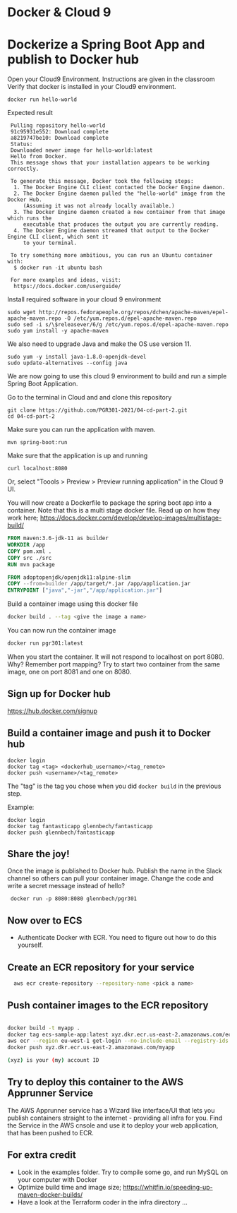 # Docker & Cloud 9

#  Dockerize a Spring Boot App and publish to Docker hub

Open your Cloud9 Environment. Instructions are given in the classroom
Verify that docker is installed in your Cloud9 environment.


```docker run hello-world``` 

Expected result

```Unable to find image hello-world:latest locally
 Pulling repository hello-world
 91c95931e552: Download complete
 a8219747be10: Download complete
 Status: 
 Downloaded newer image for hello-world:latest
 Hello from Docker.
 This message shows that your installation appears to be working correctly.

 To generate this message, Docker took the following steps:
  1. The Docker Engine CLI client contacted the Docker Engine daemon.
  2. The Docker Engine daemon pulled the "hello-world" image from the Docker Hub.
     (Assuming it was not already locally available.)
  3. The Docker Engine daemon created a new container from that image which runs the
     executable that produces the output you are currently reading.
  4. The Docker Engine daemon streamed that output to the Docker Engine CLI client, which sent it
     to your terminal.

 To try something more ambitious, you can run an Ubuntu container with:
  $ docker run -it ubuntu bash

 For more examples and ideas, visit:
  https://docs.docker.com/userguide/

```

Install required software in your cloud 9 environment
```
sudo wget http://repos.fedorapeople.org/repos/dchen/apache-maven/epel-apache-maven.repo -O /etc/yum.repos.d/epel-apache-maven.repo
sudo sed -i s/\$releasever/6/g /etc/yum.repos.d/epel-apache-maven.repo
sudo yum install -y apache-maven
```

We also need to upgrade Java and make the OS use version 11.
```
sudo yum -y install java-1.8.0-openjdk-devel
sudo update-alternatives --config java
```

We are now going to use this cloud 9 environment to build and run a simple Spring Boot Application.

Go to the terminal in Cloud and and clone this repository

```
git clone https://github.com/PGR301-2021/04-cd-part-2.git
cd 04-cd-part-2
```

Make sure you can run the application with maven. 
```
mvn spring-boot:run
```

Make sure that the application is up and running
```
curl localhost:8080                                                                                                            
```
Or, select "Toools > Preview > Preview running application" in the Cloud 9 UI.

You will now create a Dockerfile to package the spring boot app into a container. Note that this is a multi stage docker file.
Read up on how they work here; https://docs.docker.com/develop/develop-images/multistage-build/

```dockerfile
FROM maven:3.6-jdk-11 as builder
WORKDIR /app
COPY pom.xml .
COPY src ./src
RUN mvn package

FROM adoptopenjdk/openjdk11:alpine-slim
COPY --from=builder /app/target/*.jar /app/application.jar
ENTRYPOINT ["java","-jar","/app/application.jar"]

```

Build a container image using this docker file 

```sh
docker build . --tag <give the image a name>
```

You can now run the container image
```sh
docker run pgr301:latest
```

When you start the container. It will not respond to localhost on port 8080. Why? Remember port mapping? 
Try to start two container from the same image, one on port 8081 and one on 8080.

## Sign up for Docker hub

https://hub.docker.com/signup

## Build a container image and push it to Docker hub
```
docker login
docker tag <tag> <dockerhub_username>/<tag_remote>
docker push <username>/<tag_remote>
```

The "tag" is the tag you chose when you did ````docker build```` in the previous step.

Example:
```
docker login
docker tag fantasticapp glennbech/fantasticapp
docker push glennbech/fantasticapp
```

## Share the joy! 

Once the image is published to Docker hub. Publish the name in the Slack channel so others can pull your container image.
Change the code and write a secret message instead of hello?

```
 docker run -p 8080:8080 glennbech/pgr301
```


## Now over to ECS 

* Authenticate Docker with ECR. You need to figure out how to do this yourself.

## Create an ECR repository for your service 

```sh
  aws ecr create-repository --repository-name <pick a name>
```

## Push container images to the ECR repository

```sh

docker build -t myapp .
docker tag ecs-sample-app:latest xyz.dkr.ecr.us-east-2.amazonaws.com/ecs-sample-app
aws ecr --region eu-west-1 get-login --no-include-email --registry-ids xyz| bash
docker push xyz.dkr.ecr.us-east-2.amazonaws.com/myapp

(xyz) is your (my) account ID 
```

## Try to deploy this container to the AWS Apprunner Service

The AWS Apprunner service has a Wizard like interface/UI that lets you publish containers
straight to the internet - providing all infra for you. 
Find the Service in the AWS cnsole and use it to deploy your web application, that has been pushed to ECR. 

## For extra credit 

* Look in the examples folder. Try to compile some go, and run MySQL on your computer with Docker
* Optimize build time and image size; https://whitfin.io/speeding-up-maven-docker-builds/
* Have a look at the Terraform coder in the infra directory ...